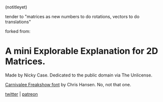 
(notitleyet)

tender to "matrices as new numbers to do rotations, vectors to do translations"

forked from:

A mini Explorable Explanation for 2D Matrices.
===

Made by Nicky Case. Dedicated to the public domain via The Unlicense.

[Carnivalee Freakshow font](http://www.1001fonts.com/carnivalee-freakshow-font.html#more) by Chris Hansen.
No, not that one.

[twitter](https://twitter.com/ncasenmare) | [patreon](http://patreon.com/ncase)
